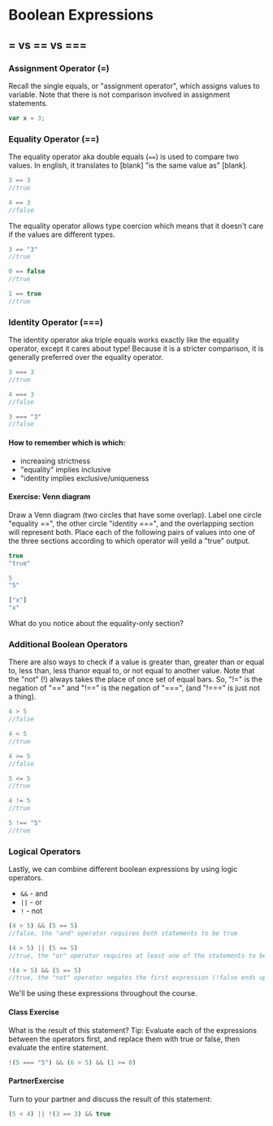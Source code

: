 # Boolean Expressions

## = vs == vs === 

### Assignment Operator (=)

Recall the single equals, or "assignment operator", which assigns values to variable. Note that there is not comparison involved in assignment statements.

```js
var x = 3;
```

### Equality Operator (==)

The equality operator aka double equals (`==`) is used to compare two values. In english, it translates to [blank] "is the same value as" [blank].

```js
3 == 3
//true

4 == 3
//false
```

The equality operator allows type coercion which means that it doesn't care if the values are different types.

```js
3 == "3"
//true

0 == false
//true

1 == true
//true
```

### Identity Operator (===)

The identity operator aka triple equals works exactly like the equality operator, except it cares about type! Because it is a stricter comparison, it is generally preferred over the equality operator. 

```js
3 === 3
//true

4 === 3
//false

3 === "3"
//false
```

#### How to remember which is which:
* increasing strictness
* "equality" implies inclusive
* "identity implies exclusive/uniqueness

#### Exercise: Venn diagram
Draw a Venn diagram (two circles that have some overlap). Label one circle "equality ==", the other circle "identity ===", and the overlapping section will represent both. Place each of the following pairs of values into one of the three sections according to which operator will yeild a "true" output.

```js
true
"true"

5
"5"

["x"]
"x"
```
What do you notice about the equality-only section?

### Additional Boolean Operators

There are also ways to check if a value is greater than, greater than or equal to, less than, less thanor equal to, or not equal to another value. Note that the "not" (!) always takes the place of once set of equal bars. So, "!=" is the negation of "==" and "!==" is the negation of "===", (and "!===" is just not a thing).

```js
4 > 5
//false

4 < 5
//true

4 >= 5
//false

5 <= 5
//true

4 != 5
//true

5 !== "5"
//true
```

### Logical Operators

Lastly, we can combine different boolean expressions by using logic operators.

* `&&` - and
* `||` - or
* `!` - not

```js
(4 > 5) && (5 == 5)
//false, the "and" operator requires both statements to be true

(4 > 5) || (5 == 5)
//true, the "or" operator requires at least one of the statements to be true

!(4 > 5) && (5 == 5)
//true, the "not" operator negates the first expression (!false ends up being true)
```

We'll be using these expressions throughout the course.

#### Class Exercise

What is the result of this statement? Tip: Evaluate each of the expressions between the operators first, and replace them with true or false, then evaluate the entire statement.

```js
!(5 === "5") && (6 > 5) && (1 >= 0)
```

#### PartnerExercise

Turn to your partner and discuss the result of this statement:

```js
(5 < 4) || !(3 == 3) && true
```
